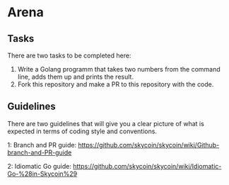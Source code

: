 # Arena

## Tasks
There are two tasks to be completed here:
1. Write a Golang programm that takes two numbers from the command line, adds them up and prints the result.
2. Fork this repository and make a PR to this repository with the code.

## Guidelines
There are two guidelines that will give you a clear picture of what is expected in terms of coding style and conventions.

1: Branch and PR guide:
https://github.com/skycoin/skycoin/wiki/Github-branch-and-PR-guide

2: Idiomatic Go guide:
https://github.com/skycoin/skycoin/wiki/Idiomatic-Go-%28in-Skycoin%29

